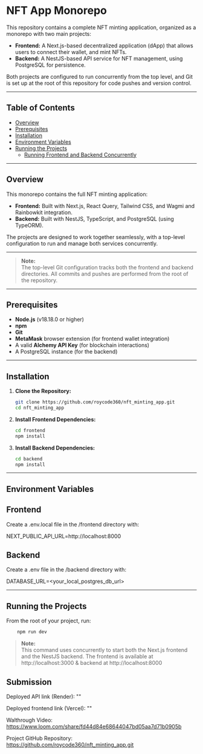 # NFT App Monorepo

This repository contains a complete NFT minting application, organized as a monorepo with two main projects:

- **Frontend:** A Next.js-based decentralized application (dApp) that allows users to connect their wallet, and mint NFTs.
- **Backend:** A NestJS-based API service for NFT management, using PostgreSQL for persistence.

Both projects are configured to run concurrently from the top level, and Git is set up at the root of this repository for code pushes and version control.

---

## Table of Contents

- [Overview](#overview)
- [Prerequisites](#prerequisites)
- [Installation](#installation)
- [Environment Variables](#environment-variables)
- [Running the Projects](#running-the-projects)
  - [Running Frontend and Backend Concurrently](#running-frontend-and-backend-concurrently)

---

## Overview

This monorepo contains the full NFT minting application:

- **Frontend:** Built with Next.js, React Query, Tailwind CSS, and Wagmi and Rainbowkit integration.
- **Backend:** Built with NestJS, TypeScript, and PostgreSQL (using TypeORM).

The projects are designed to work together seamlessly, with a top-level configuration to run and manage both services concurrently.

---

> **Note:**  
> The top-level Git configuration tracks both the frontend and backend directories. All commits and pushes are performed from the root of the repository.

---

## Prerequisites

- **Node.js** (v18.18.0 or higher)
- **npm**
- **Git**
- **MetaMask** browser extension (for frontend wallet integration)
- A valid **Alchemy API Key** (for blockchain interactions)
- A PostgreSQL instance (for the backend)

---

## Installation

1.  **Clone the Repository:**

    ```bash
    git clone https://github.com/roycode360/nft_minting_app.git
    cd nft_minting_app
    ```

2.  **Install Frontend Dependencies:**

    ```bash
    cd frontend
    npm install
    ```

3.  **Install Backend Dependencies:**

    ```bash
    cd backend
    npm install
    ```

---

## Environment Variables

## Frontend

Create a .env.local file in the /frontend directory with:

NEXT_PUBLIC_API_URL=http://localhost:8000

## Backend

Create a .env file in the /backend directory with:

DATABASE_URL=<your_local_postgres_db_url>

---

## Running the Projects

From the root of your project, run:

```bash
    npm run dev
```

> **Note:**  
> This command uses concurrently to start both the Next.js frontend and the NestJS backend.
> The frontend is available at http://localhost:3000 & backend at http://localhost:8000

## Submission

Deployed API link (Render): ""

Deployed frontend link (Vercel): ""

Walthrough Video: https://www.loom.com/share/fd44d84e68644047bd05aa7d71b0905b

Project GitHub Repository: https://github.com/roycode360/nft_minting_app.git
